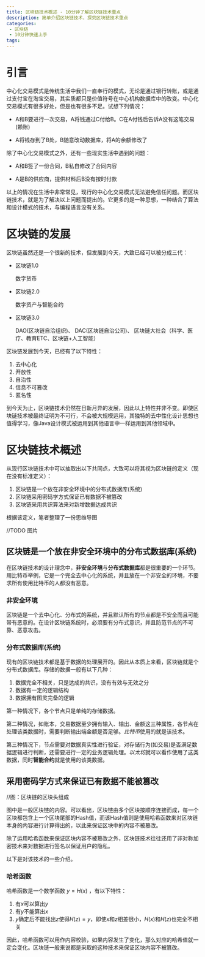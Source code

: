 ```yaml
---
title: 区块链技术概述 - 10分钟了解区块链技术重点
description: 简单介绍区块链技术，探究区块链技术重点
categories:
 - 区块链
 - 10分钟快速上手
tags:
---
```


# 引言

中心化交易模式是传统生活中我们一直奉行的模式，无论是通过银行转账，或是通过支付宝在淘宝交易，其实质都只是价值符号在中心机构数据库中的改变。中心化交易模式有很多好处，但是也有很多不足。试想下列情况：

* A和B要进行一次交易，A将钱通过C付给B。C在A付钱后告诉A没有这笔交易(赖账)

* A将钱存到了B处，B随意改动数据库，将A的余额修改了

除了中心化交易模式之外，还有一些现实生活中遇到的问题：

* A和B签了一份合同，B私自修改了合同内容

* A是B的供应商，提供材料后B没有按时付款

以上的情况在生活中非常常见，现行的中心化交易模式无法避免信任问题。而区块链技术，就是为了解决以上问题而提出的。它更多的是一种思想，一种结合了算法和设计模式的技术，与编程语言没有关系。

# 区块链的发展

区块链虽然还是一个很新的技术，但发展到今天，大致已经可以被分成三代：

* 区块链1.0

    数字货币

* 区块链2.0

    数字资产与智能合约

* 区块链3.0

    DAO(区块链自洽组织)、 DAC(区块链自治公司)、 区块链大社会（科学、医疗、教育ETC、区块链+人工智能）

区块链发展到今天，已经有了以下特性：
1. 去中心化
2. 开放性
3. 自治性
4. 信息不可篡改
5. 匿名性

到今天为止，区块链技术仍然在日新月异的发展，因此以上特性并非不变。即使区块链技术被最终证明为不可行，不会被大规模运用，其独特的去中性化设计思想也值得学习，像Java设计模式被运用到其他语言中一样运用到其他领域中。

# 区块链技术概述

从现行区块链技术中可以抽取出以下共同点，大致可以将其视为区块链的定义（现在没有标准定义）：

1. 区块链是一个放在非安全环境中的分布式数据库(系统)
2. 区块链采用密码学方式保证已有数据不被篡改
3. 区块链采用共识算法来对新增数据达成共识

根据该定义，笔者整理了一份思维导图

//TODO 图片

## 区块链是一个放在非安全环境中的分布式数据库(系统)

在区块链技术的设计理念中，**非安全环境**与**分布式数据库**都是很重要的一个环节。用比特币举例，它是一个完全去中心化的系统，并且放在一个非安全的环境，不要求所有使用比特币的人都没有恶意。

### 非安全环境

区块链是一个去中心化、分布式的系统，并且默认所有的节点都是不安全而且可能带有恶意的。在设计区块链系统时，必须要有分布式意识，并且防范节点的不可靠、恶意攻击。

### 分布式数据库(系统)

现有的区块链技术都是基于数据的处理展开的。因此从本质上来看，区块链就是个分布式数据库。存储的数据一般有以下几种：

1. 数据完全不相关，只是达成的共识，没有有效与无效之分
2. 数据有一定的逻辑结构
3. 数据拥有图灵完备的逻辑

第一种情况下，各个节点只是单纯的存储数据。

第二种情况，如账本，交易数据至少拥有输入、输出、金额这三种属性，各节点在处理该类数据时，需要判断输出端金额是否足够。*比特币*使用的就是该技术。

第三种情况下，节点需要对数据真实性进行验证，对存储行为(如交易)是否满足数据逻辑进行判断，还需要进行一定的业务逻辑处理。*以太坊*就可以看作使用了这类数据，同时**智能合约**就是使用的该类数据。

## 采用密码学方式来保证已有数据不能被篡改

<!-- 
    写作思路：
    首先介绍区块链头部信息，前一个区块的Hash包含在后一个区块中，防止信息被篡改
    然后区块是如何使用哈希算法来进行包裹的

    介绍区块的组成
    区块链使用哈希算法来保证自身不被篡改
    交易是如何使用树来保证自身不被篡改的

    哈希算法是什么
    这样面临的攻击风险(区块链分叉)
 -->

//图：区块链的区块头组成

图中是一般区块链的内容。可以看出，区块链由多个区块按顺序连接而成，每一个区块都包含上一个区块尾部的Hash值，而该Hash值则是使用哈希函数来对区块链本身的内容进行计算得出的，以此来保证区块中的内容不被篡改。

除了运用哈希函数来保证区块内容不被篡改之外，区块链技术往往还用了非对称加密技术来对数据进行签名以保证用户的隐私。

以下是对该技术的一些介绍。

### 哈希函数

哈希函数是一个数学函数 $y=H(x)$ ，有以下特性：

1. 有$x$可以算出$y$
2. 有$y$不能算出$x$
3. $y$确定后不能找出$z$使得$H(z)=y$，即使$x$和$z$相差很小，$H(x)$和$H(z)$也完全不相关

因此，哈希函数可以用作内容校验，如果内容发生了变化，那么对应的哈希值就一定会变化。区块链一般来说都是采取的这种技术来保证区块内容不被篡改。



